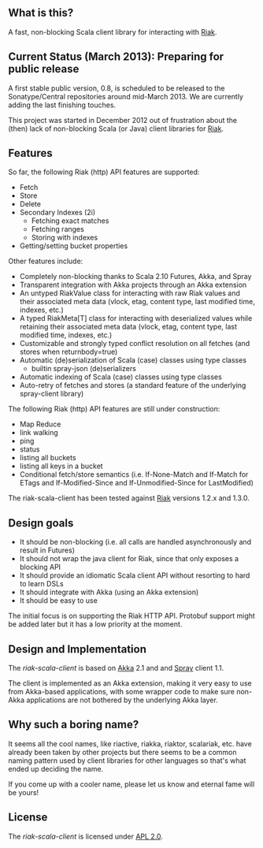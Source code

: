 
## What is this?

A fast, non-blocking Scala client library for interacting with [Riak].


## Current Status (March 2013): Preparing for public release

A first stable public version, 0.8, is scheduled to be released to the Sonatype/Central
repositories around mid-March 2013. We are currently adding the last finishing touches.

This project was started in December 2012 out of frustration about the (then) lack of non-blocking
Scala (or Java) client libraries for [Riak].


## Features

So far, the following Riak (http) API features are supported:

- Fetch
- Store
- Delete
- Secondary Indexes (2i)
    - Fetching exact matches
    - Fetching ranges
    - Storing with indexes
- Getting/setting bucket properties

Other features include:

- Completely non-blocking thanks to Scala 2.10 Futures, Akka, and Spray
- Transparent integration with Akka projects through an Akka extension
- An untyped RiakValue class for interacting with raw Riak values and their associated
  meta data (vlock, etag, content type, last modified time, indexes, etc.)
- A typed RiakMeta[T] class for interacting with deserialized values while retaining
  their associated meta data (vlock, etag, content type, last modified time, indexes, etc.)
- Customizable and strongly typed conflict resolution on all fetches (and stores when returnbody=true)
- Automatic (de)serialization of Scala (case) classes using type classes
    - builtin spray-json (de)serializers
- Automatic indexing of Scala (case) classes using type classes
- Auto-retry of fetches and stores (a standard feature of the underlying spray-client library)

The following Riak (http) API features are still under construction:

- Map Reduce
- link walking
- ping
- status
- listing all buckets
- listing all keys in a bucket
- Conditional fetch/store semantics (i.e. If-None-Match and If-Match for ETags and
  If-Modified-Since and If-Unmodified-Since for LastModified)

The riak-scala-client has been tested against [Riak] versions 1.2.x and 1.3.0.


## Design goals

- It should be non-blocking (i.e. all calls are handled asynchronously and result in Futures)
- It should not wrap the java client for Riak, since that only exposes a blocking API
- It should provide an idiomatic Scala client API without resorting to hard to learn DSLs
- It should integrate with Akka (using an Akka extension)
- It should be easy to use

The initial focus is on supporting the Riak HTTP API. Protobuf support might be added
later but it has a low priority at the moment.


## Design and Implementation

The _riak-scala-client_ is based on [Akka] 2.1 and and [Spray] client 1.1.

The client is implemented as an Akka extension, making it very easy to use
from Akka-based applications, with some wrapper code to make sure non-Akka
applications are not bothered by the underlying Akka layer.


## Why such a boring name?

It seems all the cool names, like riactive, riakka, riaktor, scalariak, etc. have already
been taken by other projects but there seems to be a common naming pattern used by client libraries
for other languages so that's what ended up deciding the name.

If you come up with a cooler name, please let us know and eternal fame will be yours!


## License

The _riak-scala-client_ is licensed under [APL 2.0].

  [Riak]:     http://basho.com/riak/
  [Akka]:     http://akka.io/
  [Spray]:    http://spray.io/
  [APL 2.0]:  http://www.apache.org/licenses/LICENSE-2.0
